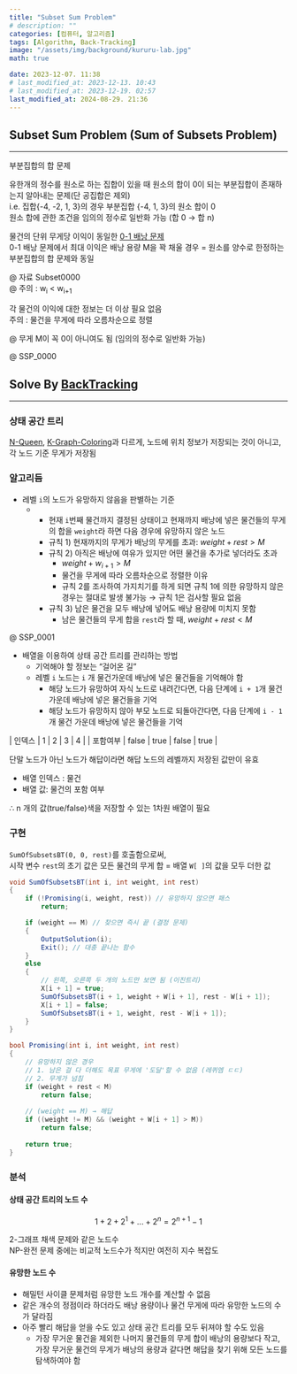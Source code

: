 ```yaml
---
title: "Subset Sum Problem"
# description: ""
categories: [컴퓨터, 알고리즘]
tags: [Algorithm, Back-Tracking]
image: "/assets/img/background/kururu-lab.jpg"
math: true

date: 2023-12-07. 11:38
# last_modified_at: 2023-12-13. 10:43
# last_modified_at: 2023-12-19. 02:57
last_modified_at: 2024-08-29. 21:36
---
```


## Subset Sum Problem (Sum of Subsets Problem)

---

부분집합의 합 문제  

유한개의 정수를 원소로 하는 집합이 있을 때 원소의 합이 0이 되는 부분집합이 존재하는지 알아내는 문제(단 공집합은 제외)  
i.e. 집합{-4, -2, 1, 3}의 경우 부분집합 {-4, 1, 3}의 원소 합이 0  
원소 합에 관한 조건을 임의의 정수로 일반화 가능 (합 0 → 합 n)  

물건의 단위 무게당 이익이 동일한 [0-1 배낭 문제](/posts/0-1-knapsack-problem/)  
0-1 배낭 문제에서 최대 이익은 배낭 용량 M을 꽉 채울 경우 = 원소를 양수로 한정하는 부분집합의 합 문제와 동일  

@ 자료 Subset0000  
@ 주의 : w<sub>i</sub> < w<sub>i+1</sub>  

각 물건의 이익에 대한 정보는 더 이상 필요 없음  
주의 : 물건을 무게에 따라 오름차순으로 정렬  

@ 무게 M이 꼭 0이 아니여도 됨 (임의의 정수로 일반화 가능)  

@ SSP_0000  

## Solve By [BackTracking](/posts/algorithm-back-tracking/)

---

### 상태 공간 트리

[N-Queen](/posts/n-queen/), [K-Graph-Coloring](/posts/k-graph-coloring/)과 다르게, 노드에 위치 정보가 저장되는 것이 아니고, 각 노드 기준 무게가 저장됨  

### 알고리듬

- 레벨 `i`의 노드가 유망하지 않음을 판별하는 기준
  - - 현재 `i`번째 물건까지 결정된 상태이고 현재까지 배낭에 넣은 물건들의 무게의 합을 `weight`라 하면 다음 경우에 유망하지 않은 노드
    - 규칙 1) 현재까지의 무게가 배낭의 무게를 초과: $weight + rest > M$
    - 규칙 2) 아직은 배낭에 여유가 있지만 어떤 물건을 추가로 넣더라도 초과
      - $weight + w_{i+1} > M$
      - 물건을 무게에 따라 오름차순으로 정렬한 이유
      - 규칙 2를 조사하여 가지치기를 하게 되면 규칙 1에 의한 유망하지 않은 경우는 절대로 발생 불가능 → 규칙 1은 검사할 필요 없음
    - 규칙 3) 남은 물건을 모두 배낭에 넣어도 배낭 용량에 미치지 못함
      - 남은 물건들의 무게 합을 `rest`라 할 때, $weight + rest < M$

@ SSP_0001  

- 배열을 이용하여 상태 공간 트리를 관리하는 방법
  - 기억해야 할 정보는 “걸어온 길”
  - 레벨 `i` 노드는 `i` 개 물건가운데 배낭에 넣은 물건들을 기억해야 함
    - 해당 노드가 유망하여 자식 노드로 내려간다면, 다음 단계에 `i + 1`개 물건 가운데 배낭에 넣은 물건들을 기억
    - 해당 노드가 유망하지 않아 부모 노드로 되돌아간다면, 다음 단계에 `i - 1`개 물건 가운데 배낭에 넣은 물건들을 기억

| 인덱스 | 1 | 2 | 3 | 4 |
| 포함여부 | false | true | false | true |

단말 노드가 아닌 노드가 해답이라면 해답 노드의 레벨까지 저장된 값만이 유효  

- 배열 인덱스 : 물건
- 배열 값: 물건의 포함 여부

∴ n 개의 값(true/false)색을 저장할 수 있는 1차원 배열이 필요  

### 구현

`SumOfSubsetsBT(0, 0, rest)`를 호출함으로써,  
시작 변수 `rest`의 초기 값은 모든 물건의 무게 합 = 배열 `W[ ]`의 값을 모두 더한 값  

```cs
void SumOfSubsetsBT(int i, int weight, int rest)
{
	if (!Promising(i, weight, rest)) // 유망하지 않으면 패스
		return;

	if (weight == M) // 찾으면 즉시 끝 (결정 문제)
	{
		OutputSolution(i);
		Exit(); // 대충 끝나는 함수
	}
	else
	{
		// 왼쪽, 오른쪽 두 개의 노드만 보면 됨 (이진트리)
		X[i + 1] = true;
		SumOfSubsetsBT(i + 1, weight + W[i + 1], rest - W[i + 1]);
		X[i + 1] = false;
		SumOfSubsetsBT(i + 1, weight, rest - W[i + 1]);
	}
}

bool Promising(int i, int weight, int rest)
{
	// 유망하지 않은 경우
	// 1. 남은 걸 다 더해도 목표 무게에 '도달'할 수 없음 (레퀴엠 ㄷㄷ)
	// 2. 무게가 넘침
	if (weight + rest < M)
		return false;
	
	// (weight == M) → 해답
	if ((weight != M) && (weight + W[i + 1] > M))
		return false;
	
	return true;
}
```

### 분석

#### 상태 공간 트리의 노드 수

$$ 1 + 2 + 2^1 + ... + 2^n = 2^{n+1} - 1 $$

2-그래프 채색 문제와 같은 노드수  
NP-완전 문제 중에는 비교적 노드수가 적지만 여전히 지수 복잡도  

#### 유망한 노드 수

- 해밀턴 사이클 문제처럼 유망한 노드 개수를 계산할 수 없음
- 같은 개수의 정점이라 하더라도 배낭 용량이나 물건 무게에 따라 유망한 노드의 수가 달라짐
- 아주 빨리 해답을 얻을 수도 있고 상태 공간 트리를 모두 뒤져야 할 수도 있음
  - 가장 무거운 물건을 제외한 나머지 물건들의 무게 합이 배낭의 용량보다 작고, 가장 무거운 물건의 무게가 배낭의 용량과 같다면 해답을 찾기 위해 모든 노드를 탐색하여야 함
